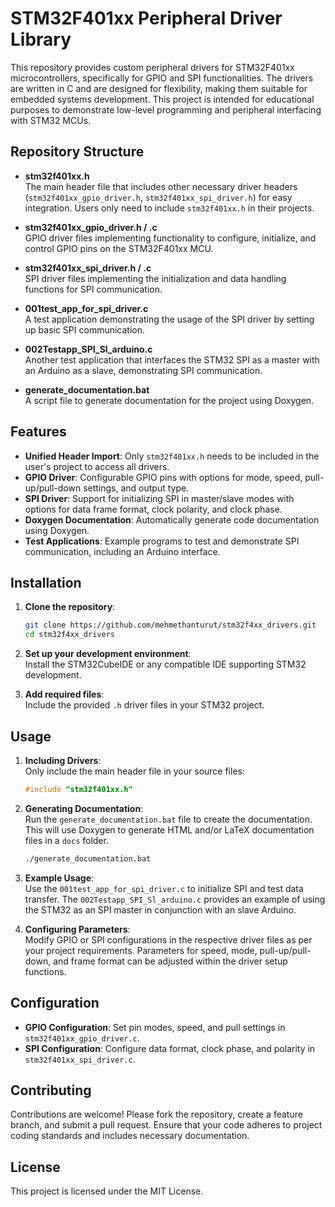 
# STM32F401xx Peripheral Driver Library

This repository provides custom peripheral drivers for STM32F401xx microcontrollers, specifically for GPIO and SPI functionalities. The drivers are written in C and are designed for flexibility, making them suitable for embedded systems development. This project is intended for educational purposes to demonstrate low-level programming and peripheral interfacing with STM32 MCUs.

## Repository Structure

- **stm32f401xx.h**  
  The main header file that includes other necessary driver headers (`stm32f401xx_gpio_driver.h`, `stm32f401xx_spi_driver.h`) for easy integration. Users only need to include `stm32f401xx.h` in their projects.

- **stm32f401xx_gpio_driver.h / .c**  
  GPIO driver files implementing functionality to configure, initialize, and control GPIO pins on the STM32F401xx MCU.

- **stm32f401xx_spi_driver.h / .c**  
  SPI driver files implementing the initialization and data handling functions for SPI communication.

- **001test_app_for_spi_driver.c**  
  A test application demonstrating the usage of the SPI driver by setting up basic SPI communication.

- **002Testapp_SPI_Sl_arduino.c**  
  Another test application that interfaces the STM32 SPI as a master with an Arduino as a slave, demonstrating SPI communication.

- **generate_documentation.bat**  
  A script file to generate documentation for the project using Doxygen.

## Features

- **Unified Header Import**: Only `stm32f401xx.h` needs to be included in the user's project to access all drivers.
- **GPIO Driver**: Configurable GPIO pins with options for mode, speed, pull-up/pull-down settings, and output type.
- **SPI Driver**: Support for initializing SPI in master/slave modes with options for data frame format, clock polarity, and clock phase.
- **Doxygen Documentation**: Automatically generate code documentation using Doxygen.
- **Test Applications**: Example programs to test and demonstrate SPI communication, including an Arduino interface.

## Installation

1. **Clone the repository**:
   ```bash
   git clone https://github.com/mehmethanturut/stm32f4xx_drivers.git
   cd stm32f4xx_drivers
   ```

2. **Set up your development environment**:  
   Install the STM32CubeIDE or any compatible IDE supporting STM32 development.

3. **Add required files**:  
   Include the provided `.h` driver files in your STM32 project.

## Usage

1. **Including Drivers**:  
   Only include the main header file in your source files:
   ```c
   #include "stm32f401xx.h"
   ```

2. **Generating Documentation**:  
   Run the `generate_documentation.bat` file to create the documentation. This will use Doxygen to generate HTML and/or LaTeX documentation files in a `docs` folder.
   ```bash
   ./generate_documentation.bat
   ```

3. **Example Usage**:  
   Use the `001test_app_for_spi_driver.c` to initialize SPI and test data transfer. The `002Testapp_SPI_Sl_arduino.c` provides an example of using the STM32 as an SPI master in conjunction with an slave Arduino.

4. **Configuring Parameters**:  
   Modify GPIO or SPI configurations in the respective driver files as per your project requirements. Parameters for speed, mode, pull-up/pull-down, and frame format can be adjusted within the driver setup functions.

## Configuration

- **GPIO Configuration**: Set pin modes, speed, and pull settings in `stm32f401xx_gpio_driver.c`.
- **SPI Configuration**: Configure data format, clock phase, and polarity in `stm32f401xx_spi_driver.c`.

## Contributing

Contributions are welcome! Please fork the repository, create a feature branch, and submit a pull request. Ensure that your code adheres to project coding standards and includes necessary documentation.

## License

This project is licensed under the MIT License.
